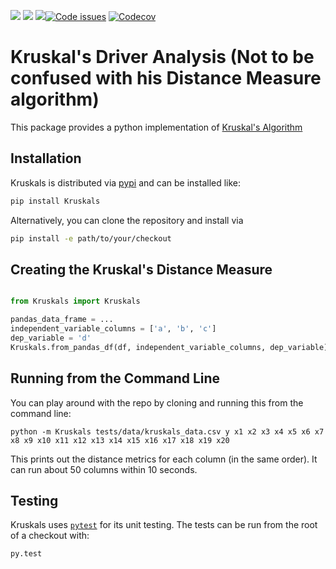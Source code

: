 <img src="https://img.shields.io/pypi/v/Kruskals.svg"> <img src="https://img.shields.io/pypi/pyversions/pytest.svg"> <img src="https://circleci.com/gh/Rambatino/Kruskals.png?style=shield&circle-token=031aab51ad1dea4a698d02f02288887f06c1a9ef"><a href="https://www.quantifiedcode.com/app/project/664c0a32a4b745a8b3728c4a3033e055"><img src="https://www.quantifiedcode.com/api/v1/project/664c0a32a4b745a8b3728c4a3033e055/badge.svg" alt="Code issues"/></a> <a href="https://codecov.io/gh/Rambatino/Kruskals"><img src="https://codecov.io/gh/Rambatino/Kruskals/branch/master/graph/badge.svg" alt="Codecov" /></a>


Kruskal's Driver Analysis (Not to be confused with his Distance Measure algorithm)
=========================================

This package provides a python implementation of [Kruskal's Algorithm](https://en.wikipedia.org/wiki/Kruskal%27s_algorithm)


Installation
------------

Kruskals is distributed via [pypi](https://pypi.python.org/pypi/Kruskals) and can be installed like:

``` bash
pip install Kruskals
```

Alternatively, you can clone the repository and install via
``` bash
pip install -e path/to/your/checkout
```

Creating the Kruskal's Distance Measure
---------------

``` python

from Kruskals import Kruskals

pandas_data_frame = ...
independent_variable_columns = ['a', 'b', 'c']
dep_variable = 'd'
Kruskals.from_pandas_df(df, independent_variable_columns, dep_variable).driver_score()
```

Running from the Command Line
-----------------------------

You can play around with the repo by cloning and running this from the command line:

```
python -m Kruskals tests/data/kruskals_data.csv y x1 x2 x3 x4 x5 x6 x7 x8 x9 x10 x11 x12 x13 x14 x15 x16 x17 x18 x19 x20
```
This prints out the distance metrics for each column (in the same order). It can run about 50 columns within 10 seconds.

Testing
-------

Kruskals uses [`pytest`](https://pypi.python.org/pypi/pytest) for its unit testing. The tests can be run from the root of a checkout with:
``` bash
py.test
```
